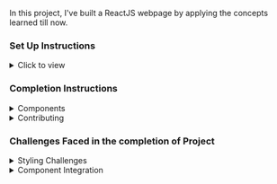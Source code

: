 In this project, I've built a ReactJS webpage by applying the concepts learned till now.

### Set Up Instructions

<details>
<summary>Click to view</summary>

- Download dependencies by running `npm install`
- Start up the app using `npm start`
</details>

### Completion Instructions

<details>
<summary>Components</summary>
<br/>
The application is composed of several React components, each serving a specific purpose:

About: It renders a section with a heading, paragraph text, an image, and additional descriptive text.

AboutMe: This component represents a section about a medical professional, including a brief description, language proficiency, and social media icons.

AppointmentCard: This component displays information about appointment fees, modes of session selection, time slots, and provides an option to book an appointment.

DoctorsList: This component renders a list of doctor profiles, including their names, expertise, experience, languages spoken, and consultation fees. It also provides buttons to view profiles and book consultations.

FilterItem: This component displays selected filter items and provides a button to remove them.

FilterOptions: This component presents a list of filter options for users to refine their search for doctors by expertise, gender, fees, and language.

FindDoctors: This component acts as the main page for finding doctors. It includes a location and search container, filter options, and a list of doctors based on selected filters.

Header: This component represents the header section of the application, containing navigation links, login/signup buttons, and a mobile navigation menu.

Home: This component serves as the home page of the application, welcoming users and encouraging them to find doctors. It includes a welcome message, a yoga image, and a button to find doctors.

App: This is the main component of the application, which handles routing and renders other components based on the current route. It includes the header and routes to different pages such as Home, Find Doctors, and About.

DoctorProfile: Combines the profile, details card, and appointment card of a doctor.

DoctorDetails: Combines various components related to doctor details including AboutMe, SpecializeIn, Concerns, WorkExperience, and FeaturedReview.

AboutMe: Displays basic information about the doctor, such as their name, type, and rating.

SpecializeIn: Shows the areas in which the doctor specializes along with corresponding icons.

Concerns: Lists the concerns the doctor treats.

WorkExperience: Presents the doctor's work history including workplace names, timelines, and roles.

FeaturedReview: Displays a set of featured review images.

</details>

<details>
<summary>Contributing</summary>
<br/>

Contributions are welcome! Please feel free to submit any issues or pull requests

</details>

### Challenges Faced in the completion of Project

<details>
<summary>Styling Challenges</summary>
<br />

Styling the components to achieve the desired layout and appearance was challenging for me. CSS could sometimes be tricky, especially when dealing with complex layouts and responsive design. However, I overcame these challenges by experimenting with different CSS properties and values to achieve the desired visual outcome.

</details>

<details>
<summary>Component Integration</summary>
<br />

Integrating multiple components to create a cohesive user interface was a challenge for me. However, I overcame it by ensuring that each component interacted correctly with others and maintained data flow.


Navigating through different libraries and frameworks to find the best solutions added another layer of complexity, but I tackled it by thoroughly researching and testing various options until I found the most suitable ones.

</details>
